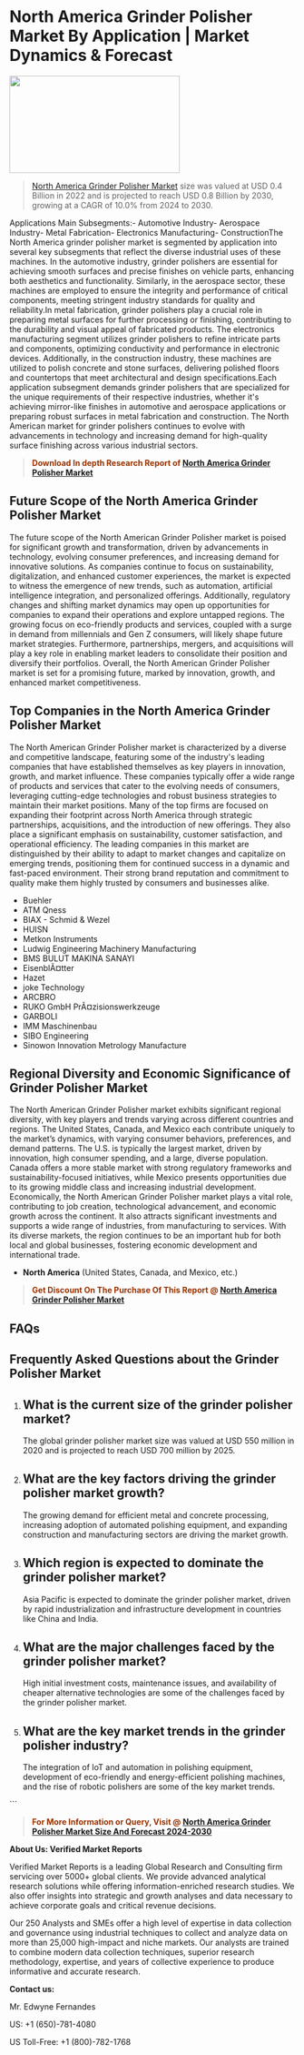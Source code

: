 <p><h1>North America Grinder Polisher Market By Application | Market Dynamics & Forecast</h1><p><img class="aligncenter size-medium wp-image-105565" src="https://ffe5etoiles.com/wp-content/uploads/2025/01/MST7-300x171.png" alt="" width="300" height="171" /></p><blockquote><p><a href="https://www.verifiedmarketreports.com/download-sample/?rid=530424&utm_source=Github-NA&utm_medium=352" target="_blank">North America Grinder Polisher Market</a> size was valued at USD 0.4 Billion in 2022 and is projected to reach USD 0.8 Billion by 2030, growing at a CAGR of 10.0% from 2024 to 2030.</p></blockquote>Applications Main Subsegments:- Automotive Industry- Aerospace Industry- Metal Fabrication- Electronics Manufacturing- ConstructionThe North America grinder polisher market is segmented by application into several key subsegments that reflect the diverse industrial uses of these machines. In the automotive industry, grinder polishers are essential for achieving smooth surfaces and precise finishes on vehicle parts, enhancing both aesthetics and functionality. Similarly, in the aerospace sector, these machines are employed to ensure the integrity and performance of critical components, meeting stringent industry standards for quality and reliability.In metal fabrication, grinder polishers play a crucial role in preparing metal surfaces for further processing or finishing, contributing to the durability and visual appeal of fabricated products. The electronics manufacturing segment utilizes grinder polishers to refine intricate parts and components, optimizing conductivity and performance in electronic devices. Additionally, in the construction industry, these machines are utilized to polish concrete and stone surfaces, delivering polished floors and countertops that meet architectural and design specifications.Each application subsegment demands grinder polishers that are specialized for the unique requirements of their respective industries, whether it's achieving mirror-like finishes in automotive and aerospace applications or preparing robust surfaces in metal fabrication and construction. The North American market for grinder polishers continues to evolve with advancements in technology and increasing demand for high-quality surface finishing across various industrial sectors.</p><blockquote><p><span style="color: #993300;"><strong>Download In depth Research Report of <a href="https://www.verifiedmarketreports.com/download-sample/?rid=530424&utm_source=Github-NA&utm_medium=352">North America Grinder Polisher Market</a></strong></span></p></blockquote><h2>Future Scope of the North America Grinder Polisher Market</h2><p>The future scope of the North American Grinder Polisher market is poised for significant growth and transformation, driven by advancements in technology, evolving consumer preferences, and increasing demand for innovative solutions. As companies continue to focus on sustainability, digitalization, and enhanced customer experiences, the market is expected to witness the emergence of new trends, such as automation, artificial intelligence integration, and personalized offerings. Additionally, regulatory changes and shifting market dynamics may open up opportunities for companies to expand their operations and explore untapped regions. The growing focus on eco-friendly products and services, coupled with a surge in demand from millennials and Gen Z consumers, will likely shape future market strategies. Furthermore, partnerships, mergers, and acquisitions will play a key role in enabling market leaders to consolidate their position and diversify their portfolios. Overall, the North American Grinder Polisher market is set for a promising future, marked by innovation, growth, and enhanced market competitiveness.</p><h2>Top Companies in the North America Grinder Polisher Market</h2><p>The North American Grinder Polisher market is characterized by a diverse and competitive landscape, featuring some of the industry's leading companies that have established themselves as key players in innovation, growth, and market influence. These companies typically offer a wide range of products and services that cater to the evolving needs of consumers, leveraging cutting-edge technologies and robust business strategies to maintain their market positions. Many of the top firms are focused on expanding their footprint across North America through strategic partnerships, acquisitions, and the introduction of new offerings. They also place a significant emphasis on sustainability, customer satisfaction, and operational efficiency. The leading companies in this market are distinguished by their ability to adapt to market changes and capitalize on emerging trends, positioning them for continued success in a dynamic and fast-paced environment. Their strong brand reputation and commitment to quality make them highly trusted by consumers and businesses alike.</p><p><ul><li>Buehler </li><li> ATM Qness </li><li> BIAX - Schmid & Wezel </li><li> HUISN </li><li> Metkon Instruments </li><li> Ludwig Engineering Machinery Manufacturing </li><li> BMS BULUT MAKINA SANAYI </li><li> EisenblÃ¤tter </li><li> Hazet </li><li> joke Technology </li><li> ARCBRO </li><li> RUKO GmbH PrÃ¤zisionswerkzeuge </li><li> GARBOLI </li><li> IMM Maschinenbau </li><li> SIBO Engineering </li><li> Sinowon Innovation Metrology Manufacture</li></ul></p><h2>Regional Diversity and Economic Significance of Grinder Polisher Market</h2><p>The North American Grinder Polisher market exhibits significant regional diversity, with key players and trends varying across different countries and regions. The United States, Canada, and Mexico each contribute uniquely to the market’s dynamics, with varying consumer behaviors, preferences, and demand patterns. The U.S. is typically the largest market, driven by innovation, high consumer spending, and a large, diverse population. Canada offers a more stable market with strong regulatory frameworks and sustainability-focused initiatives, while Mexico presents opportunities due to its growing middle class and increasing industrial development. Economically, the North American Grinder Polisher market plays a vital role, contributing to job creation, technological advancement, and economic growth across the continent. It also attracts significant investments and supports a wide range of industries, from manufacturing to services. With its diverse markets, the region continues to be an important hub for both local and global businesses, fostering economic development and international trade.</p><ul> <li><strong>North America</strong> (United States, Canada, and Mexico, etc.)</li></ul><blockquote><p><span style="color: #993300;"><strong>Get Discount On The Purchase Of This Report @ <a href="https://www.verifiedmarketreports.com/ask-for-discount/?rid=530424&utm_source=Github-NA&utm_medium=352">North America Grinder Polisher Market</a></strong></span></p></blockquote><h2>FAQs</h2><p><h2>Frequently Asked Questions about the Grinder Polisher Market</h1><ol> <li> <h2>What is the current size of the grinder polisher market?</div><div></h2> <p>The global grinder polisher market size was valued at USD 550 million in 2020 and is projected to reach USD 700 million by 2025.</p> </li> <li> <h2>What are the key factors driving the grinder polisher market growth?</div><div></h2> <p>The growing demand for efficient metal and concrete processing, increasing adoption of automated polishing equipment, and expanding construction and manufacturing sectors are driving the market growth.</p> </li> <li> <h2>Which region is expected to dominate the grinder polisher market?</div><div></h2> <p>Asia Pacific is expected to dominate the grinder polisher market, driven by rapid industrialization and infrastructure development in countries like China and India.</p> </li> <li> <h2>What are the major challenges faced by the grinder polisher market?</div><div></h2> <p>High initial investment costs, maintenance issues, and availability of cheaper alternative technologies are some of the challenges faced by the grinder polisher market.</p> </li> <li> <h2>What are the key market trends in the grinder polisher industry?</div><div></h2> <p>The integration of IoT and automation in polishing equipment, development of eco-friendly and energy-efficient polishing machines, and the rise of robotic polishers are some of the key market trends.</p> </li> <!-- Add more FAQs and their answers here --> </ol></body></html>```</p><blockquote><p><span style="color: #993300;"><strong>For More Information or Query, Visit @ <a href="https://www.verifiedmarketreports.com/product/grinder-polisher-market/">North America Grinder Polisher Market Size And Forecast 2024-2030</a></strong></span></p></blockquote><p><strong>About Us: Verified Market Reports</strong></p><p>Verified Market Reports is a leading Global Research and Consulting firm servicing over 5000+ global clients. We provide advanced analytical research solutions while offering information-enriched research studies. We also offer insights into strategic and growth analyses and data necessary to achieve corporate goals and critical revenue decisions.</p><p>Our 250 Analysts and SMEs offer a high level of expertise in data collection and governance using industrial techniques to collect and analyze data on more than 25,000 high-impact and niche markets. Our analysts are trained to combine modern data collection techniques, superior research methodology, expertise, and years of collective experience to produce informative and accurate research.</p><p><strong>Contact us:</strong></p><p>Mr. Edwyne Fernandes</p><p>US: +1 (650)-781-4080</p><p>US Toll-Free: +1 (800)-782-1768</p>
